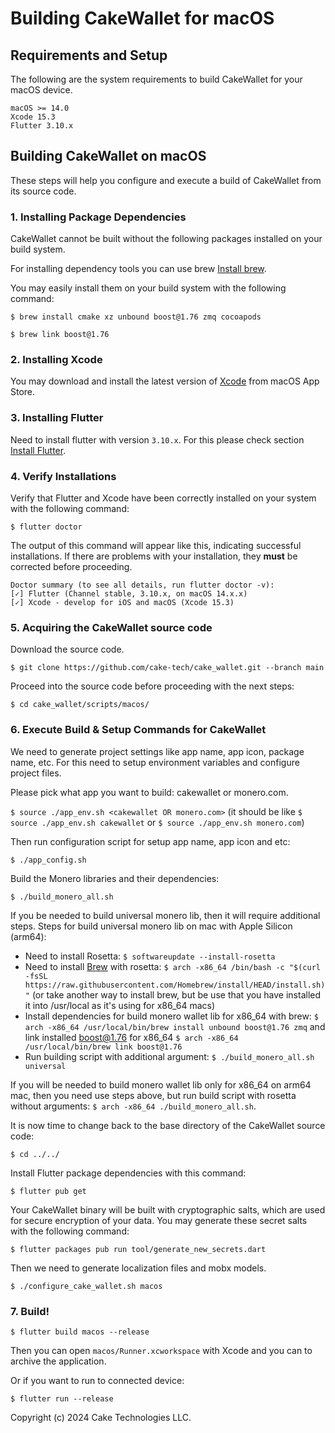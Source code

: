 # Building CakeWallet for macOS

## Requirements and Setup

The following are the system requirements to build CakeWallet for your macOS device.

```
macOS >= 14.0 
Xcode 15.3
Flutter 3.10.x
```

## Building CakeWallet on macOS

These steps will help you configure and execute a build of CakeWallet from its source code.

### 1. Installing Package Dependencies

CakeWallet cannot be built without the following packages installed on your build system.

For installing dependency tools you can use brew [Install brew](https://brew.sh).

You may easily install them on your build system with the following command:

`$ brew install cmake xz unbound boost@1.76 zmq cocoapods`

`$ brew link boost@1.76`

### 2. Installing Xcode

You may download and install the latest version of [Xcode](https://developer.apple.com/xcode/) from macOS App Store. 

### 3. Installing Flutter

Need to install flutter with version `3.10.x`. For this please check section [Install Flutter](https://docs.flutter.dev/get-started/install/macos/desktop?tab=download).

### 4. Verify Installations

Verify that Flutter and Xcode have been correctly installed on your system with the following command:

`$ flutter doctor`

The output of this command will appear like this, indicating successful installations. If there are problems with your installation, they **must** be corrected before proceeding.
```
Doctor summary (to see all details, run flutter doctor -v):
[✓] Flutter (Channel stable, 3.10.x, on macOS 14.x.x)
[✓] Xcode - develop for iOS and macOS (Xcode 15.3)
```

### 5. Acquiring the CakeWallet source code

Download the source code.

`$ git clone https://github.com/cake-tech/cake_wallet.git --branch main`

Proceed into the source code before proceeding with the next steps:

`$ cd cake_wallet/scripts/macos/`

### 6. Execute Build & Setup Commands for CakeWallet

We need to generate project settings like app name, app icon, package name, etc. For this need to setup environment variables and configure project files. 

Please pick what app you want to build: cakewallet or monero.com.

`$ source ./app_env.sh <cakewallet OR monero.com>`
(it should be like `$ source ./app_env.sh cakewallet` or `$ source ./app_env.sh monero.com`)

Then run configuration script for setup app name, app icon and etc:

`$ ./app_config.sh`

Build the Monero libraries and their dependencies:

`$ ./build_monero_all.sh`

If you be needed to build universal monero lib, then it will require additional steps. Steps for build universal monero lib on mac with Apple Silicon (arm64):

- Need to install Rosetta: `$ softwareupdate --install-rosetta`
- Need to install [Brew](https://brew.sh/) with rosetta: `$ arch -x86_64 /bin/bash -c "$(curl -fsSL https://raw.githubusercontent.com/Homebrew/install/HEAD/install.sh)"` (or take another way to install brew, but be use that you have installed it into /usr/local as it's using for x86_64 macs)
- Install dependencies for build monero wallet lib for x86_64 with brew: `$ arch -x86_64 /usr/local/bin/brew install unbound boost@1.76 zmq` and link installed boost@1.76 for x86_64 `$ arch -x86_64 /usr/local/bin/brew link boost@1.76`
- Run building script with additional argument: `$ ./build_monero_all.sh universal`

If you will be needed to build monero wallet lib only for x86_64 on arm64 mac, then you need use steps above, but run build script with rosetta without arguments: `$ arch -x86_64 ./build_monero_all.sh`.

It is now time to change back to the base directory of the CakeWallet source code:

`$ cd ../../`

Install Flutter package dependencies with this command:

`$ flutter pub get`

Your CakeWallet binary will be built with cryptographic salts, which are used for secure encryption of your data. You may generate these secret salts with the following command:

`$ flutter packages pub run tool/generate_new_secrets.dart`

Then we need to generate localization files and mobx models.

`$ ./configure_cake_wallet.sh macos`

### 7. Build!

`$ flutter build macos --release`

Then you can open `macos/Runner.xcworkspace` with Xcode and you can to archive the application.

Or if you want to run to connected device:

`$ flutter run --release`

Copyright (c) 2024 Cake Technologies LLC.
